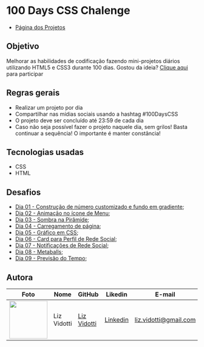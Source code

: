 # 100 Days CSS Chalenge
* [Página dos Projetos](https://lizvidotti91.github.io/100-days-css-chalenge/)

## Objetivo

Melhorar as habilidades de codificação fazendo mini-projetos diários utilizando HTML5 e CSS3 durante 100 dias.
Gostou da ideia? [Clique aqui](https://100dayscss.com/) para participar

## Regras gerais

*   Realizar um projeto por dia
*   Compartilhar nas mídias sociais usando a hashtag #100DaysCSS
*   O projeto deve ser concluído até 23:59 de cada dia
* Caso não seja possível fazer o projeto naquele dia, sem grilos! Basta continuar a sequência! O importante é manter constância!

## Tecnologias usadas

*   CSS
*   HTML

## Desafios

*   [Dia 01 - Construção de número customizado e fundo em gradiente](https://github.com/lizvidotti91/100-days-css-chalenge/tree/main/Dia%201); 
* [Dia 02 - Animação no ícone de Menu](https://github.com/lizvidotti91/100-days-css-chalenge/tree/main/Dia%202); 
* [Dia 03 - Sombra na Pirâmide](https://github.com/lizvidotti91/100-days-css-chalenge/tree/main/Dia%203); 
* [Dia 04 - Carregamento de página](https://github.com/lizvidotti91/100-days-css-chalenge/tree/main/Dia%204); 
* [Dia 05 - Gráfico em CSS](https://github.com/lizvidotti91/100-days-css-chalenge/tree/main/Dia%205); 
* [Dia 06 - Card para Perfil de Rede Social](https://github.com/lizvidotti91/100-days-css-chalenge/tree/main/Dia%206); 
* [Dia 07 - Notificações de Rede Social](https://github.com/lizvidotti91/100-days-css-chalenge/tree/main/Dia%207); 
* [Dia 08 - Metaballs](https://github.com/lizvidotti91/100-days-css-chalenge/tree/main/Dia%208); 
* [Dia 09 - Previsão do Tempo](https://github.com/lizvidotti91/100-days-css-chalenge/tree/main/Dia%209); 

## Autora

| Foto                                       | Nome        | GitHub                                         | Likedin                                                 | E-mail                |
| ------------------------------------------ | ----------- | ---------------------------------------------- | ------------------------------------------------------- | --------------------- |
| <img src="https://github.com/lizvidotti91.png" width="100px"> | Liz Vidotti | [Liz Vidotti](https://github.com/lizvidotti91) | [Linkedin](https://www.linkedin.com/in/elisetevidotti/) | liz.vidotti@gmail.com |
